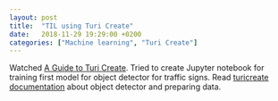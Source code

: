 ```yaml
---
layout: post
title:  "TIL using Turi Create"
date:   2018-11-29 19:29:00 +0200
categories: ["Machine learning", "Turi Create"]
---
```

Watched [A Guide to Turi Create](https://developer.apple.com/videos/play/wwdc2018/712/). Tried to create Jupyter notebook for training first model for object detector for traffic signs. Read [turicreate documentation](https://apple.github.io/turicreate/docs/userguide/object_detection/) about object detector and preparing data.
